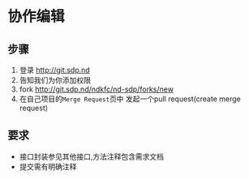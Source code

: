 # 协作编辑

## 步骤

1. 登录 http://git.sdp.nd
2. 告知我们为你添加权限
3. fork http://git.sdp.nd/ndkfc/nd-sdp/forks/new
4. 在自己项目的`Merge Request`页中 发起一个pull request(create merge request)

## 要求
* 接口封装参见其他接口,方法注释包含需求文档
* 提交需有明确注释